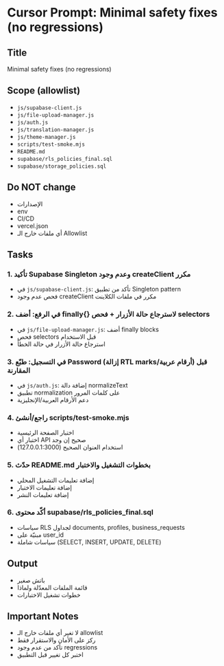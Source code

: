 # Cursor Prompt: Minimal safety fixes (no regressions)

## Title
Minimal safety fixes (no regressions)

## Scope (allowlist)
- `js/supabase-client.js`
- `js/file-upload-manager.js`
- `js/auth.js`
- `js/translation-manager.js`
- `js/theme-manager.js`
- `scripts/test-smoke.mjs`
- `README.md`
- `supabase/rls_policies_final.sql`
- `supabase/storage_policies.sql`

## Do NOT change
- الإصدارات
- env
- CI/CD
- vercel.json
- أي ملفات خارج الـ Allowlist

## Tasks

### 1. تأكيد Supabase Singleton وعدم وجود createClient مكرر
- في `js/supabase-client.js`: تأكد من تطبيق Singleton pattern
- فحص عدم وجود createClient مكرر في ملفات الكلاينت

### 2. في الرفع: أضف finally{} لاسترجاع حالة الأزرار + فحص selectors
- في `js/file-upload-manager.js`: أضف finally blocks
- فحص selectors قبل الاستخدام
- استرجاع حالة الأزرار في حالة الخطأ

### 3. في التسجيل: طبّع Password (إزالة RTL marks/أرقام عربية) قبل المقارنة
- في `js/auth.js`: إضافة دالة normalizeText
- تطبيق normalization على كلمات المرور
- دعم الأرقام العربية/الإنجليزية

### 4. راجع/أنشئ scripts/test-smoke.mjs
- اختبار الصفحة الرئيسية
- اختبار أي API صحيح إن وجد
- استخدام العنوان الصحيح (127.0.0.1:3000)

### 5. حدّث README.md بخطوات التشغيل والاختبار
- إضافة تعليمات التشغيل المحلي
- إضافة تعليمات الاختبار
- إضافة تعليمات النشر

### 6. أكّد محتوى supabase/rls_policies_final.sql
- سياسات RLS لجداول documents, profiles, business_requests
- مبنيّة على user_id
- سياسات شاملة (SELECT, INSERT, UPDATE, DELETE)

## Output
- باتش صغير
- قائمة الملفات المعدّلة ولماذا
- خطوات تشغيل الاختبارات

## Important Notes
- لا تغير أي ملفات خارج الـ allowlist
- ركز على الأمان والاستقرار فقط
- تأكد من عدم وجود regressions
- اختبر كل تغيير قبل التطبيق
